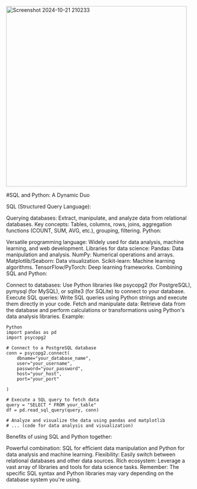 
<img width="488" alt="Screenshot 2024-10-21 210233" src="https://github.com/user-attachments/assets/de5f3173-1a15-4815-a47c-b363beb72d27">



#SQL and Python: A Dynamic Duo

SQL (Structured Query Language):

Querying databases: Extract, manipulate, and analyze data from relational databases.
Key concepts: Tables, columns, rows, joins, aggregation functions (COUNT, SUM, AVG, etc.), grouping, filtering.
Python:

Versatile programming language: Widely used for data analysis, machine learning, and web development.
Libraries for data science:
Pandas: Data manipulation and analysis.
NumPy: Numerical operations and arrays.
Matplotlib/Seaborn: Data visualization.
Scikit-learn: Machine learning algorithms.
TensorFlow/PyTorch: Deep learning frameworks.
Combining SQL and Python:

Connect to databases: Use Python libraries like psycopg2 (for PostgreSQL), pymysql (for MySQL), or sqlite3 (for SQLite) to connect to your database.
Execute SQL queries: Write SQL queries using Python strings and execute them directly in your code.
Fetch and manipulate data: Retrieve data from the database and perform calculations or transformations using Python's data analysis libraries.
Example:
```
Python
import pandas as pd
import psycopg2

# Connect to a PostgreSQL database
conn = psycopg2.connect(
    dbname="your_database_name",
    user="your_username",
    password="your_password",
    host="your_host",
    port="your_port"   

)

# Execute a SQL query to fetch data
query = "SELECT * FROM your_table"
df = pd.read_sql_query(query, conn)

# Analyze and visualize the data using pandas and matplotlib
# ... (code for data analysis and visualization)
```

Benefits of using SQL and Python together:

Powerful combination: SQL for efficient data manipulation and Python for data analysis and machine learning.
Flexibility: Easily switch between relational databases and other data sources.
Rich ecosystem: Leverage a vast array of libraries and tools for data science tasks.
Remember: The specific SQL syntax and Python libraries may vary depending on the database system you're using.
